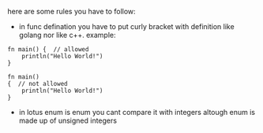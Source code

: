 here are some rules you have to follow:
- in func defination you have to put curly bracket with definition like golang nor like c++.
example:
```lotus
fn main() {  // allowed
    println("Hello World!")
}

fn main()
{  // not allowed
    println("Hello World!")
}
```
- in lotus enum is enum you cant compare it with integers altough enum is made up of unsigned integers
